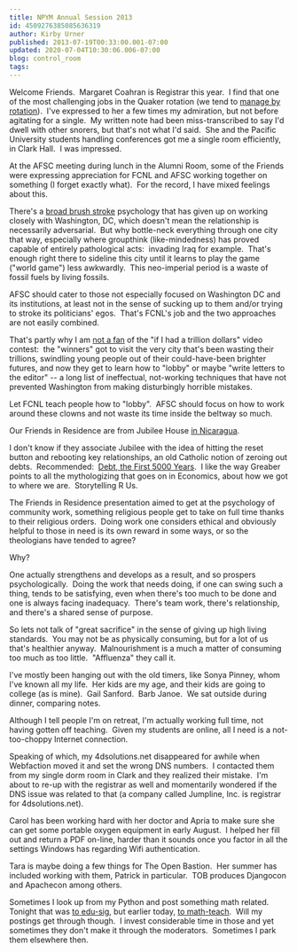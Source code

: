 ```yaml
---
title: NPYM Annual Session 2013
id: 4509276385085636319
author: Kirby Urner
published: 2013-07-19T00:33:00.001-07:00
updated: 2020-07-04T10:30:06.006-07:00
blog: control_room
tags: 
---
```


[](https://www.flickr.com/photos/kirbyurner/albums/72157634746045269)

Welcome Friends.  Margaret Coahran is Registrar this year.  I find that one of the most challenging jobs in the Quaker rotation (we tend to [manage by rotation](http://controlroom.blogspot.com/2007/12/management-by-rotation.html)).  I've expressed to her a few times my admiration, but not before agitating for a single.  My written note had been miss-transcribed to say I'd dwell with other snorers, but that's not what I'd said.  She and the Pacific University students handling conferences got me a single room efficiently, in Clark Hall.  I was impressed.

At the AFSC meeting during lunch in the Alumni Room, some of the Friends were expressing appreciation for FCNL and AFSC working together on something (I forget exactly what).  For the record, I have mixed feelings about this.

There's a [broad brush stroke](http://controlroom.blogspot.com/2009/02/broad-brush-strokes.html) psychology that has given up on working closely with Washington, DC, which doesn't mean the relationship is necessarily adversarial.  But why bottle-neck everything through one city that way, especially where groupthink (like-mindedness) has proved capable of entirely pathological acts:  invading Iraq for example.  That's enough right there to sideline this city until it learns to play the game ("world game") less awkwardly.  This neo-imperial period is a waste of fossil fuels by living fossils.

AFSC should cater to those not especially focused on Washington DC and its institutions, at least not in the sense of sucking up to them and/or trying to stroke its politicians' egos.  That's FCNL's job and the two approaches are not easily combined.

That's partly why I am [not a fan](http://worldgame.blogspot.com/2013/06/recent-meetings.html) of the "if I had a trillion dollars" video contest:  the "winners" got to visit the very city that's been wasting their trillions, swindling young people out of their could-have-been brighter futures, and now they get to learn how to "lobby" or maybe "write letters to the editor" -- a long list of ineffectual, not-working techniques that have not prevented Washington from making disturbingly horrible mistakes.

Let FCNL teach people how to "lobby".  AFSC should focus on how to work around these clowns and not waste its time inside the beltway so much.

Our Friends in Residence are from Jubilee House [in Nicaragua](http://coffeeshopsnet.blogspot.com/2011/05/learning-from-friends.html).

I don't know if they associate Jubilee with the idea of hitting the reset button and rebooting key relationships, an old Catholic notion of zeroing out debts.  Recommended:  [Debt, the First 5000 Years](http://en.wikipedia.org/wiki/Debt:_The_First_5000_Years).  I like the way Greaber points to all the mythologizing that goes on in Economics, about how we got to where we are.  Storytelling R Us.

The Friends in Residence presentation aimed to get at the psychology of community work, something religious people get to take on full time thanks to their religious orders.  Doing work one considers ethical and obviously helpful to those in need is its own reward in some ways, or so the theologians have tended to agree? 

Why?

One actually strengthens and develops as a result, and so prospers psychologically.  Doing the work that needs doing, if one can swing such a thing, tends to be satisfying, even when there's too much to be done and one is always facing inadequacy.  There's team work, there's relationship, and there's a shared sense of purpose.

So lets not talk of "great sacrifice" in the sense of giving up high living standards.  You may not be as physically consuming, but for a lot of us that's healthier anyway.  Malnourishment is a much a matter of consuming too much as too little.  "Affluenza" they call it.

I've mostly been hanging out with the old timers, like Sonya Pinney, whom I've known all my life.  Her kids are my age, and their kids are going to college (as is mine).  Gail Sanford.  Barb Janoe.  We sat outside during dinner, comparing notes.

Although I tell people I'm on retreat, I'm actually working full time, not having gotten off teaching.  Given my students are online, all I need is a not-too-choppy Internet connection.

Speaking of which, my 4dsolutions.net disappeared for awhile when Webfaction moved it and set the wrong DNS numbers.  I contacted them from my single dorm room in Clark and they realized their mistake.  I'm about to re-up with the registrar as well and momentarily wondered if the DNS issue was related to that (a company called Jumpline, Inc. is registrar for 4dsolutions.net).

Carol has been working hard with her doctor and Apria to make sure she can get some portable oxygen equipment in early August.  I helped her fill out and return a PDF on-line, harder than it sounds once you factor in all the settings Windows has regarding Wifi authentication.

Tara is maybe doing a few things for The Open Bastion.  Her summer has included working with them, Patrick in particular.  TOB produces Djangocon and Apachecon among others.

Sometimes I look up from my Python and post something math related.  Tonight that was [to edu-sig](http://mail.python.org/pipermail/edu-sig/2013-July/010862.html), but earlier today, [to math-teach](http://mathforum.org/kb/thread.jspa?threadID=2581851).  Will my postings get through though.  I invest considerable time in those and yet sometimes they don't make it through the moderators.  Sometimes I park them elsewhere then.